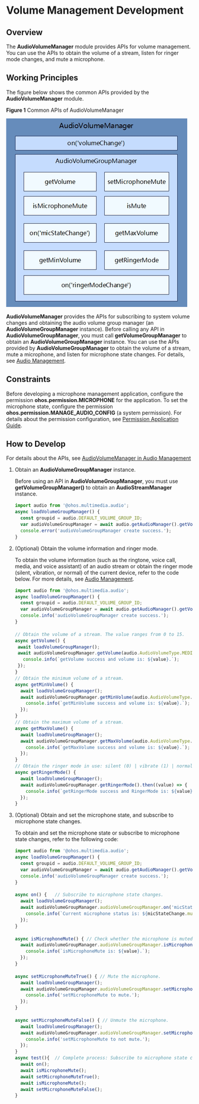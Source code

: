 # Volume Management Development

## Overview

The **AudioVolumeManager** module provides APIs for volume management. You can use the APIs to obtain the volume of a stream, listen for ringer mode changes, and mute a microphone.

## Working Principles

The figure below shows the common APIs provided by the **AudioVolumeManager** module.

**Figure 1** Common APIs of AudioVolumeManager

![en-us_image_audio_volume_manager](figures/en-us_image_audio_volume_manager.png)

**AudioVolumeManager** provides the APIs for subscribing to system volume changes and obtaining the audio volume group manager (an **AudioVolumeGroupManager** instance). Before calling any API in **AudioVolumeGroupManager**, you must call **getVolumeGroupManager** to obtain an **AudioVolumeGroupManager** instance. You can use the APIs provided by **AudioVolumeGroupManager** to obtain the volume of a stream, mute a microphone, and listen for microphone state changes. For details, see [Audio Management](../reference/apis/js-apis-audio.md).

## Constraints

Before developing a microphone management application, configure the permission **ohos.permission.MICROPHONE** for the application. To set the microphone state, configure the permission **ohos.permission.MANAGE_AUDIO_CONFIG** (a system permission). For details about the permission configuration, see [Permission Application Guide](../security/accesstoken-guidelines.md).

## How to Develop

For details about the APIs, see [AudioVolumeManager in Audio Management](../reference/apis/js-apis-audio.md#audiovolumemanager9)

1. Obtain an **AudioVolumeGroupManager** instance.

   Before using an API in **AudioVolumeGroupManager**, you must use **getVolumeGroupManager()** to obtain an **AudioStreamManager** instance.

   ```js
   import audio from '@ohos.multimedia.audio';
   async loadVolumeGroupManager() {
     const groupid = audio.DEFAULT_VOLUME_GROUP_ID;
     var audioVolumeGroupManager = await audio.getAudioManager().getVolumeManager().getVolumeGroupManager(groupid);
     console.error('audioVolumeGroupManager create success.');
   }

   ```

2. (Optional) Obtain the volume information and ringer mode.
   
   To obtain the volume information (such as the ringtone, voice call, media, and voice assistant) of an audio stream or obtain the ringer mode (silent, vibration, or normal) of the current device, refer to the code below. For more details, see [Audio Management](../reference/apis/js-apis-audio.md).

   ```js
   import audio from '@ohos.multimedia.audio';
   async loadVolumeGroupManager() {
     const groupid = audio.DEFAULT_VOLUME_GROUP_ID;
     var audioVolumeGroupManager = await audio.getAudioManager().getVolumeManager().getVolumeGroupManager(groupid);
     console.info('audioVolumeGroupManager create success.');
   }
   
   // Obtain the volume of a stream. The value ranges from 0 to 15.
   async getVolume() {
    await loadVolumeGroupManager();
    await audioVolumeGroupManager.getVolume(audio.AudioVolumeType.MEDIA).then((value) => {
      console.info(`getVolume success and volume is: ${value}.`);
    });
   }
   // Obtain the minimum volume of a stream.
   async getMinVolume() {
     await loadVolumeGroupManager();
     await audioVolumeGroupManager.getMinVolume(audio.AudioVolumeType.MEDIA).then((value) => {
       console.info(`getMinVolume success and volume is: ${value}.`);
     });
   }
   // Obtain the maximum volume of a stream.
   async getMaxVolume() {
     await loadVolumeGroupManager();
     await audioVolumeGroupManager.getMaxVolume(audio.AudioVolumeType.MEDIA).then((value) => {
       console.info(`getMaxVolume success and volume is: ${value}.`);
     });
   }
   // Obtain the ringer mode in use: silent (0) | vibrate (1) | normal (2).
   async getRingerMode() {
     await loadVolumeGroupManager();
     await audioVolumeGroupManager.getRingerMode().then((value) => {
       console.info(`getRingerMode success and RingerMode is: ${value}.`);
     });
   }
   ```

3. (Optional) Obtain and set the microphone state, and subscribe to microphone state changes.

   To obtain and set the microphone state or subscribe to microphone state changes, refer to the following code:

   ```js
   import audio from '@ohos.multimedia.audio';
   async loadVolumeGroupManager() {
     const groupid = audio.DEFAULT_VOLUME_GROUP_ID;
     var audioVolumeGroupManager = await audio.getAudioManager().getVolumeManager().getVolumeGroupManager(groupid);
     console.info('audioVolumeGroupManager create success.');
   }

   async on() {   // Subscribe to microphone state changes.
     await loadVolumeGroupManager();
     await audioVolumeGroupManager.audioVolumeGroupManager.on('micStateChange', (micStateChange) => {
       console.info(`Current microphone status is: ${micStateChange.mute} `);
     });
   }

   async isMicrophoneMute() { // Check whether the microphone is muted.
     await audioVolumeGroupManager.audioVolumeGroupManager.isMicrophoneMute().then((value) => {
       console.info(`isMicrophoneMute is: ${value}.`);
     });
   }
 
   async setMicrophoneMuteTrue() { // Mute the microphone.
     await loadVolumeGroupManager();
     await audioVolumeGroupManager.audioVolumeGroupManager.setMicrophoneMute(true).then(() => {
       console.info('setMicrophoneMute to mute.');
     });
   }
 
   async setMicrophoneMuteFalse() { // Unmute the microphone.
     await loadVolumeGroupManager();
     await audioVolumeGroupManager.audioVolumeGroupManager.setMicrophoneMute(false).then(() => {
       console.info('setMicrophoneMute to not mute.');
     });
   }
   async test(){  // Complete process: Subscribe to microphone state changes, obtain the microphone state, mute the microphone, obtain the microphone state, and unmute the microphone.
     await on();
     await isMicrophoneMute();
     await setMicrophoneMuteTrue();
     await isMicrophoneMute();
     await setMicrophoneMuteFalse();
   }
   ```
